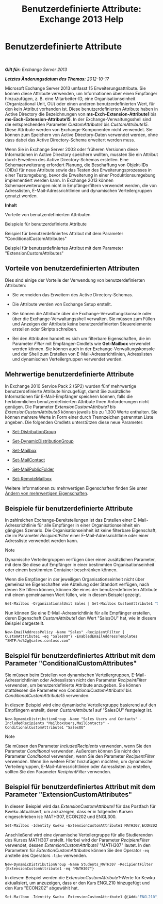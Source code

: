 ﻿---
title: 'Benutzerdefinierte Attribute: Exchange 2013 Help'
TOCTitle: Benutzerdefinierte Attribute
ms:assetid: 2b043878-0b34-4563-a9c2-28a9efa7447e
ms:mtpsurl: https://technet.microsoft.com/de-de/library/Ee423541(v=EXCHG.150)
ms:contentKeyID: 50475250
ms.date: 04/24/2018
mtps_version: v=EXCHG.150
ms.translationtype: HT
---

# Benutzerdefinierte Attribute

 

_**Gilt für:** Exchange Server 2013_

_**Letztes Änderungsdatum des Themas:** 2012-10-17_

Microsoft Exchange Server 2013 umfasst 15 Erweiterungsattribute. Sie können diese Attribute verwenden, um Informationen über einen Empfänger hinzuzufügen, z. B. eine Mitarbeiter-ID, eine Organisationseinheit (Organizational Unit, OU) oder einen anderen benutzerdefinierten Wert, für den kein Attribut vorhanden ist. Diese benutzerdefinierten Attribute haben in Active Directory die Bezeichnungen von **ms-Exch-Extension-Attribute1** bis **ms-Exch-Extension-Attribute15**. In der Exchange-Verwaltungsshell sind die entsprechenden Parameter *CustomAttribute1* bis *CustomAttribute15*. Diese Attribute werden von Exchange-Komponenten nicht verwendet. Sie können zum Speichern von Active Directory-Daten verwendet werden, ohne dass dabei das Active Directory-Schema erweitert werden muss.

Wenn Sie in Exchange Server 2003 oder früheren Versionen diese Informationen in Active Directory speichern wollten, mussten Sie ein Attribut durch Erweitern des Active Directory-Schemas erstellen. Eine Schemaerweiterung erfordert Planung, die Beschaffung von Objekt-IDs (OIDs) für neue Attribute sowie das Testen des Erweiterungsprozesses in einer Testumgebung, bevor die Erweiterung in einer Produktionsumgebung implementiert werden kann. In Exchange 2013 können Schemaerweiterungen nicht in Empfängerfiltern verwendet werden, die von Adresslisten, E-Mail-Adressrichtlinien und dynamischen Verteilergruppen genutzt werden.

**Inhalt**

Vorteile von benutzerdefinierten Attributen

Beispiele für benutzerdefinierte Attribute

Beispiel für benutzerdefiniertes Attribut mit dem Parameter "ConditionalCustomAttributes"

Beispiel für benutzerdefiniertes Attribut mit dem Parameter "ExtensionCustomAttributes"

## Vorteile von benutzerdefinierten Attributen

Dies sind einige der Vorteile der Verwendung von benutzerdefinierten Attributen:

  - Sie vermeiden das Erweitern des Active Directory-Schemas.

  - Die Attribute werden von Exchange Setup erstellt.

  - Sie können die Attribute über die Exchange-Verwaltungskonsole oder über die Exchange-Verwaltungsshell verwalten. Sie müssen zum Füllen und Anzeigen der Attribute keine benutzerdefinierten Steuerelemente erstellen oder Skripts schreiben.

  - Bei den Attributen handelt es sich um filterbare Eigenschaften, die im Parameter *Filter* mit Empfänger-Cmdlets wie **Get-Mailbox** verwendet werden können. Sie können auch in der Exchange-Verwaltungskonsole und der Shell zum Erstellen von E-Mail-Adressrichtlinien, Adresslisten und dynamischen Verteilergruppen verwendet werden.

## Mehrwertige benutzerdefinierte Attribute

In Exchange 2010 Service Pack 2 (SP2) wurden fünf mehrwertige benutzerdefinierte Attribute hinzugefügt, damit Sie zusätzliche Informationen für E-Mail-Empfänger speichern können, falls die herkömmlichen benutzerdefinierten Attribute Ihren Anforderungen nicht genügen. Die Parameter *ExtensionCustomAttribute1* bis *ExtensionCustomAttribute5* können jeweils bis zu 1.300 Werte enthalten. Sie können mehrere Werte in Form einer durch Trennzeichen getrennten Liste angeben. Die folgenden Cmdlets unterstützen diese neue Parameter:

  - [Set-DistributionGroup](https://technet.microsoft.com/de-de/library/bb124955\(v=exchg.150\))

  - [Set-DynamicDistributionGroup](https://technet.microsoft.com/de-de/library/bb123796\(v=exchg.150\))

  - [Set-Mailbox](https://technet.microsoft.com/de-de/library/bb123981\(v=exchg.150\))

  - [Set-MailContact](https://technet.microsoft.com/de-de/library/aa995950\(v=exchg.150\))

  - [Set-MailPublicFolder](https://technet.microsoft.com/de-de/library/bb123707\(v=exchg.150\))

  - [Set-RemoteMailbox](https://technet.microsoft.com/de-de/library/ff607302\(v=exchg.150\))

Weitere Informationen zu mehrwertigen Eigenschaften finden Sie unter [Ändern von mehrwertigen Eigenschaften](modifying-multivalued-properties-exchange-2013-help.md).

## Beispiele für benutzerdefinierte Attribute

In zahlreichen Exchange-Bereitstellungen ist das Erstellen einer E-Mail-Adressrichtlinie für alle Empfänger in einer Organisationseinheit ein gängiges Szenario. Die Organisationseinheit ist keine filterbare Eigenschaft, die im Parameter *RecipientFilter* einer E-Mail-Adressrichtlinie oder einer Adressliste verwendet werden kann.


> [!NOTE]
> Dynamische Verteilergruppen verfügen über einen zusätzlichen Parameter, mit dem Sie diese auf Empfänger in einer bestimmten Organisationseinheit oder einem bestimmten Container beschränken können.



Wenn die Empfänger in der jeweiligen Organisationseinheit nicht über gemeinsame Eigenschaften wie Abteilung oder Standort verfügen, nach denen Sie filtern können, können Sie eines der benutzerdefinierten Attribute mit einem gemeinsamen Wert füllen, wie in diesem Beispiel gezeigt.

```powershell
Get-Mailbox -OrganizationalUnit Sales | Set-Mailbox CustomAttribute1 "SalesOU"
```

Nun können Sie eine E-Mail-Adressrichtlinie für alle Empfänger erstellen, deren Eigenschaft *CustomAttribute1* den Wert "SalesOU" hat, wie in diesem Beispiel dargestellt.

    New-EmailAddressPolicy -Name "Sales" -RecipientFilter { CustomAttribute1 -eq "SalesOU"} -EnabledEmailAddressTemplates "SMTP:%s%2g@sales.contoso.com"

## Beispiel für benutzerdefiniertes Attribut mit dem Parameter "ConditionalCustomAttributes"

Sie müssen beim Erstellen von dynamischen Verteilergruppen, E-Mail-Adressrichtlinien oder Adresslisten nicht den Parameter *RecipeintFilter* verwenden, um benutzerdefinierte Attribute anzugeben. Sie können stattdessen die Parameter von *ConditionalCustomAttribute1* bis *ConditionalCustomAttribute15* verwenden.

In diesem Beispiel wird eine dynamische Verteilergruppe basierend auf den Empfängern erstellt, deren *CustomAttribute1* auf "SalesOU" festgelegt ist.

    New-DynamicDistributionGroup -Name "Sales Users and Contacts" -IncludedRecipients "MailboxUsers,MailContacts" -ConditionalCustomAttribute1 "SalesOU"


> [!NOTE]
> Sie müssen den Parameter <EM>IncludedRecipients</EM> verwenden, wenn Sie den Parameter <EM>Conditional</EM> verwenden. Außerdem können Sie nicht den Parameter <EM>Conditional</EM> verwenden, wenn Sie den Parameter <EM>RecipientFilter</EM> verwenden. Wenn Sie weitere Filter hinzufügen möchten, um dynamische Verteilergruppen, E-Mail-Adressrichtlinien oder Adresslisten zu erstellen, sollten Sie den Parameter <EM>RecipientFilter</EM> verwenden.



## Beispiel für benutzerdefiniertes Attribut mit dem Parameter "ExtensionCustomAttributes"

In diesem Beispiel wird das *ExtensionCustomAttribute1* für das Postfach für Kweku aktualisiert, um anzuzeigen, dass er in folgenden Kursen eingeschrieben ist: MATH307, ECON202 und ENGL300.

```powershell
Set-Mailbox -Identity Kweku -ExtensionCustomAttribute1 MATH307,ECON202,ENGL300
```

Anschließend wird eine dynamische Verteilergruppe für alle Studierenden des Kurses MATH307 erstellt. Hierbei wird der Parameter *RecipientFilter* verwendet, dessen *ExtensionCustomAttribute1* "MATH307" lautet. In den Parametern für *ExtentionCustomAttributes* können Sie den Operator `-eq` anstelle des Operators `-like` verwenden.

    New-DynamicDistributionGroup -Name Students_MATH307 -RecipientFilter {ExtensionCustomAttribute1 -eq "MATH307"}

In diesem Beispiel werden die *ExtensionCustomAttribute1*-Werte für Kewku aktualisiert, um anzuzeigen, dass er den Kurs ENGL210 hinzugefügt und den Kurs "ECON202" abgewählt hat.

```powershell
Set-Mailbox -Identity Kweku -ExtensionCustomAttribute1 @{Add="ENGL210"; Remove="ECON202"}
```

